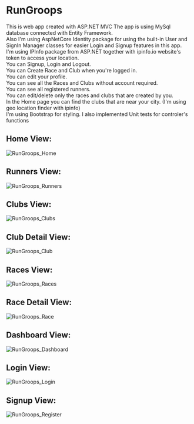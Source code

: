 # RunGroops
This is web app created with ASP.NET MVC 
The app is using MySql database connected with Entity Framework.  
Also I'm using AspNetCore Identity package for using the built-in User and SignIn Manager classes for easier Login and Signup features in this app.  
I'm using IPInfo package from ASP.NET together with ipinfo.io website's token to access your location.  
You can Signup, Login and Logout.  
You can Create Race and Club when you're logged in.  
You can edit your profile.  
You can see all the Races and Clubs without account required.  
You can see all registered runners.  
You can edit/delete only the races and clubs that are created by you.  
In the Home page you can find the clubs that are near your city. (I'm using geo location finder with ipinfo)  
I'm using Bootstrap for styling.
I also implemented Unit tests for controler's functions


## Home View:  

![RunGroops_Home](https://github.com/teddysmithdev/RunGroop/assets/64156983/3b6261ac-fd80-40b6-9a7b-22bf01ec7d79)

## Runners View:  

![RunGroops_Runners](https://github.com/teddysmithdev/RunGroop/assets/64156983/fe47ba06-2f01-4264-804c-2e1e5d9c6dcf)

## Clubs View:  

![RunGroops_Clubs](https://github.com/teddysmithdev/RunGroop/assets/64156983/92612f9c-3ac3-4444-b328-67d3d46164b5)

## Club Detail View:
![RunGroops_Club](https://github.com/teddysmithdev/RunGroop/assets/64156983/441902cf-8e7b-4ede-9586-beca039925e7)


## Races View:  
![RunGroops_Races](https://github.com/teddysmithdev/RunGroop/assets/64156983/2cc536a8-b91d-47d1-9777-9c590731c55e)

## Race Detail View:
![RunGroops_Race](https://github.com/teddysmithdev/RunGroop/assets/64156983/d135d111-69fb-4420-a81b-b0a22dbd893a)


## Dashboard View:  
![RunGroops_Dashboard](https://github.com/teddysmithdev/RunGroop/assets/64156983/d410a1ef-60f3-4141-80b2-310e3af0831b)


## Login View:  

![RunGroops_Login](https://github.com/teddysmithdev/RunGroop/assets/64156983/8ada551a-f27f-4bac-931a-f6af413bf7c9)

## Signup View:  

![RunGroops_Register](https://github.com/teddysmithdev/RunGroop/assets/64156983/920cd6f6-ff11-43cc-be3f-6d342e923fa9)

